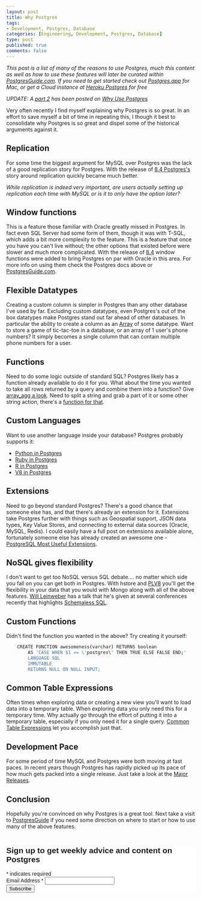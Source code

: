 ```yaml
--- 
layout: post
title: Why Postgres
tags: 
- Development, Postgres, Database
categories: [Engineering, Development, Postgres, Database]
type: post
published: true
comments: false
---
```

	
*This post is a list of many of the reasons to use Postgres, much this content as well as how to use these features will later be curated within [PostgresGuide.com](http://www.postgresguide.com). If you need to get started check out [Postgres.app](http://postgresapp.com) for Mac, or get a Cloud instance at [Heroku Postgres](https://postgres.heroku.com/?utm_source=referral&utm_medium=content&utm_campaign=craigkerstiens) for free*

*UPDATE: A [part 2](/2012/05/07/why-postgres-part-2/) has been posted on [Why Use Postgres](/2012/05/07/why-postgres-part-2/)*

Very often recently I find myself explaining why Postgres is so great. In an effort to save myself a bit of time in repeating this, I though it best to consolidate why Postgres is so great and dispel some of the historical arguments against it. 

## Replication

For some time the biggest argument for MySQL over Postgres was the lack of a good replication story for Postgres. With the release of [8.4 Postgres's](http://www.postgresql.org/docs/8.4/static/high-availability.html) story around replication quickly became much better. 

*While replication is indeed very important, are users actually setting up replication each time with MySQL or is it to only have the option later?*

## Window functions

This is a feature those familiar with Oracle greatly missed in Postgres. In fact even SQL Server had some form of them, though it was with T-SQL, which adds a bit more complexity to the feature. This is a feature that once you have you can't live without; the other options that existed before were slower and much more complicated. With the release of [8.4](http://www.postgresql.org/docs/9.1/static/tutorial-window.html) window functions were added to bring Postgres on par with Oracle in this area. For more info on using them check the Postgres docs above or [PostgresGuide.com](http://postgresguide.com/tips/window.html).

## Flexible Datatypes

Creating a custom column is simpler in Postgres than any other database I've used by far. Excluding custom datatypes, even Postgres's out of the box datatypes make Postgres stand out far ahead of other databases. In particular the ability to create a column as an [Array](http://www.postgresql.org/docs/9.1/static/arrays.html) of some datatype. Want to store a game of tic-tac-toe in a database, or an array of 1 user's phone numbers? It simply becomes a single column that can contain multiple phone numbers for a user. 
<!-- more -->

## Functions

Need to do some logic outside of standard SQL? Postgres likely has a function already available to do it for you. What about the time you wanted to take all rows returned by a query and combine them into a function? Give [array_agg a look](http://www.postgresql.org/docs/9.1/static/functions-aggregate.html). Need to split a string and grab a part of it or some other string action, there's a [function for that](http://www.postgresql.org/docs/9.1/static/functions-string.html). 

## Custom Languages

Want to use another language inside your database? Postgres probably supports it:

* [Python in Postgres](http://www.postgresql.org/docs/9.1/static/plpython.html)
* [Ruby in Postgres](https://github.com/knu/postgresql-plruby)
* [R in Postgres](http://www.joeconway.com/plr/)
* [V8 in Postgres](http://code.google.com/p/plv8js/wiki/PLV8)

## Extensions

Need to go beyond standard Postgres? There's a good chance that someone else has, and that there's already an extension for it. Extensions take Postgres further with things such as Geospatial support, JSON data types, Key Value Stores, and connecting to external data sources (Oracle, MySQL, Redis). I could easily have a full post on extensions available alone, fortunately someone else has already created an awesome one - [PostgreSQL Most Useful Extensions](http://blog.railsware.com/2012/04/23/postgresql-most-useful-extensions/).

## NoSQL gives flexibility

I don't want to get too NoSQL versus SQL debate.... no matter which side you fall on you can get both in Postgres. With hstore and [PLV8](http://code.google.com/p/plv8js/wiki/PLV8) you'll get the flexibility in your data that you would with Mongo along with all of the above features. [Will Leinweber](http://www.twitter.com/leinweber) has a talk that he's given at several conferences recently that highlights [Schemaless SQL](http://ssql-railsconf.herokuapp.com/).

## Custom Functions

Didn't find the function you wanted in the above? Try creating it yourself:

```bash
    CREATE FUNCTION awesomeness(varchar) RETURNS boolean
	    AS 'CASE WHEN $1 == \'postgres\' THEN TRUE ELSE FALSE END;'
	    LANGUAGE SQL
	    IMMUTABLE
	    RETURNS NULL ON NULL INPUT;
```

## Common Table Expressions

Often times when exploring data or creating a new view you'll want to load data into a temporary table. When exploring data you only need this for a temporary time. Why actually go through the effort of putting it into a temporary table, especially if you only need it for a single query. [Common Table Expressions](http://www.postgresql.org/docs/8.4/static/queries-with.html) let you accomplish just that. 

## Development Pace

For some period of time MySQL and Postgres were both moving at fast paces. In recent years though Postgres has rapidly picked up its pace of how much gets packed into a single release. Just take a look at the  [Major Releases](http://en.wikipedia.org/wiki/PostgreSQL#Major_releases). 

## Conclusion

Hopefully you're convinced on why Postgres is a great tool. Next take a visit to [PostgresGuide](http://www.postgresguide.com) if you need some direction on where to start or how to use many of the above features.

<!-- Perfect Audience - why postgres - DO NOT MODIFY -->
<img src="http://ads.perfectaudience.com/seg?add=691030&t=2" width="1" height="1" border="0" />
<!-- End of Audience Pixel -->


<!-- Begin MailChimp Signup Form -->
<link href="//cdn-images.mailchimp.com/embedcode/classic-081711.css" rel="stylesheet" type="text/css">
<style type="text/css">
	#mc_embed_signup{background:#fff; clear:left; font:14px Helvetica,Arial,sans-serif; }
	/* Add your own MailChimp form style overrides in your site stylesheet or in this style block.
	   We recommend moving this block and the preceding CSS link to the HEAD of your HTML file. */
</style>
<div id="mc_embed_signup">
<form action="http://craigkerstiens.us5.list-manage.com/subscribe/post?u=0bb2ad96ec10236507971efdc&amp;id=dacc2c6d9a" method="post" id="mc-embedded-subscribe-form" name="mc-embedded-subscribe-form" class="validate" target="_blank" novalidate>
	<h2>Sign up to get weekly advice and content on Postgres</h2>
<div class="indicates-required"><span class="asterisk">*</span> indicates required</div>
<div class="mc-field-group">
	<label for="mce-EMAIL">Email Address  <span class="asterisk">*</span>
</label>
	<input type="email" value="" name="EMAIL" class="required email" id="mce-EMAIL">
</div>
	<div id="mce-responses" class="clear">
		<div class="response" id="mce-error-response" style="display:none"></div>
		<div class="response" id="mce-success-response" style="display:none"></div>
	</div>    <!-- real people should not fill this in and expect good things - do not remove this or risk form bot signups-->
    <div style="position: absolute; left: -5000px;"><input type="text" name="b_0bb2ad96ec10236507971efdc_dacc2c6d9a" tabindex="-1" value=""></div>
    <div class="clear"><input type="submit" value="Subscribe" name="subscribe" id="mc-embedded-subscribe" class="button"></div>
</form>
</div>
<script type="text/javascript">
var fnames = new Array();var ftypes = new Array();fnames[0]='EMAIL';ftypes[0]='email';
try {
    var jqueryLoaded=jQuery;
    jqueryLoaded=true;
} catch(err) {
    var jqueryLoaded=false;
}
var head= document.getElementsByTagName('head')[0];
if (!jqueryLoaded) {
    var script = document.createElement('script');
    script.type = 'text/javascript';
    script.src = '//ajax.googleapis.com/ajax/libs/jquery/1.4.4/jquery.min.js';
    head.appendChild(script);
    if (script.readyState && script.onload!==null){
        script.onreadystatechange= function () {
              if (this.readyState == 'complete') mce_preload_check();
        }    
    }
}

var err_style = '';
try{
    err_style = mc_custom_error_style;
} catch(e){
    err_style = '#mc_embed_signup input.mce_inline_error{border-color:#6B0505;} #mc_embed_signup div.mce_inline_error{margin: 0 0 1em 0; padding: 5px 10px; background-color:#6B0505; font-weight: bold; z-index: 1; color:#fff;}';
}
var head= document.getElementsByTagName('head')[0];
var style= document.createElement('style');
style.type= 'text/css';
if (style.styleSheet) {
  style.styleSheet.cssText = err_style;
} else {
  style.appendChild(document.createTextNode(err_style));
}
head.appendChild(style);
setTimeout('mce_preload_check();', 250);

var mce_preload_checks = 0;
function mce_preload_check(){
    if (mce_preload_checks>40) return;
    mce_preload_checks++;
    try {
        var jqueryLoaded=jQuery;
    } catch(err) {
        setTimeout('mce_preload_check();', 250);
        return;
    }
    var script = document.createElement('script');
    script.type = 'text/javascript';
    script.src = 'http://downloads.mailchimp.com/js/jquery.form-n-validate.js';
    head.appendChild(script);
    try {
        var validatorLoaded=jQuery("#fake-form").validate({});
    } catch(err) {
        setTimeout('mce_preload_check();', 250);
        return;
    }
    mce_init_form();
}
function mce_init_form(){
    jQuery(document).ready( function($) {
      var options = { errorClass: 'mce_inline_error', errorElement: 'div', onkeyup: function(){}, onfocusout:function(){}, onblur:function(){}  };
      var mce_validator = $("#mc-embedded-subscribe-form").validate(options);
      $("#mc-embedded-subscribe-form").unbind('submit');//remove the validator so we can get into beforeSubmit on the ajaxform, which then calls the validator
      options = { url: 'http://craigkerstiens.us5.list-manage.com/subscribe/post-json?u=0bb2ad96ec10236507971efdc&id=dacc2c6d9a&c=?', type: 'GET', dataType: 'json', contentType: "application/json; charset=utf-8",
                    beforeSubmit: function(){
                        $('#mce_tmp_error_msg').remove();
                        $('.datefield','#mc_embed_signup').each(
                            function(){
                                var txt = 'filled';
                                var fields = new Array();
                                var i = 0;
                                $(':text', this).each(
                                    function(){
                                        fields[i] = this;
                                        i++;
                                    });
                                $(':hidden', this).each(
                                    function(){
                                        var bday = false;
                                        if (fields.length == 2){
                                            bday = true;
                                            fields[2] = {'value':1970};//trick birthdays into having years
                                        }
                                    	if ( fields[0].value=='MM' && fields[1].value=='DD' && (fields[2].value=='YYYY' || (bday && fields[2].value==1970) ) ){
                                    		this.value = '';
									    } else if ( fields[0].value=='' && fields[1].value=='' && (fields[2].value=='' || (bday && fields[2].value==1970) ) ){
                                    		this.value = '';
									    } else {
									        if (/\[day\]/.test(fields[0].name)){
    	                                        this.value = fields[1].value+'/'+fields[0].value+'/'+fields[2].value;									        
									        } else {
    	                                        this.value = fields[0].value+'/'+fields[1].value+'/'+fields[2].value;
	                                        }
	                                    }
                                    });
                            });
                        $('.phonefield-us','#mc_embed_signup').each(
                            function(){
                                var fields = new Array();
                                var i = 0;
                                $(':text', this).each(
                                    function(){
                                        fields[i] = this;
                                        i++;
                                    });
                                $(':hidden', this).each(
                                    function(){
                                        if ( fields[0].value.length != 3 || fields[1].value.length!=3 || fields[2].value.length!=4 ){
                                    		this.value = '';
									    } else {
									        this.value = 'filled';
	                                    }
                                    });
                            });
                        return mce_validator.form();
                    }, 
                    success: mce_success_cb
                };
      $('#mc-embedded-subscribe-form').ajaxForm(options);
      
      
    });
}
function mce_success_cb(resp){
    $('#mce-success-response').hide();
    $('#mce-error-response').hide();
    if (resp.result=="success"){
        $('#mce-'+resp.result+'-response').show();
        $('#mce-'+resp.result+'-response').html(resp.msg);
        $('#mc-embedded-subscribe-form').each(function(){
            this.reset();
    	});
    } else {
        var index = -1;
        var msg;
        try {
            var parts = resp.msg.split(' - ',2);
            if (parts[1]==undefined){
                msg = resp.msg;
            } else {
                i = parseInt(parts[0]);
                if (i.toString() == parts[0]){
                    index = parts[0];
                    msg = parts[1];
                } else {
                    index = -1;
                    msg = resp.msg;
                }
            }
        } catch(e){
            index = -1;
            msg = resp.msg;
        }
        try{
            if (index== -1){
                $('#mce-'+resp.result+'-response').show();
                $('#mce-'+resp.result+'-response').html(msg);            
            } else {
                err_id = 'mce_tmp_error_msg';
                html = '<div id="'+err_id+'" style="'+err_style+'"> '+msg+'</div>';
                
                var input_id = '#mc_embed_signup';
                var f = $(input_id);
                if (ftypes[index]=='address'){
                    input_id = '#mce-'+fnames[index]+'-addr1';
                    f = $(input_id).parent().parent().get(0);
                } else if (ftypes[index]=='date'){
                    input_id = '#mce-'+fnames[index]+'-month';
                    f = $(input_id).parent().parent().get(0);
                } else {
                    input_id = '#mce-'+fnames[index];
                    f = $().parent(input_id).get(0);
                }
                if (f){
                    $(f).append(html);
                    $(input_id).focus();
                } else {
                    $('#mce-'+resp.result+'-response').show();
                    $('#mce-'+resp.result+'-response').html(msg);
                }
            }
        } catch(e){
            $('#mce-'+resp.result+'-response').show();
            $('#mce-'+resp.result+'-response').html(msg);
        }
    }
}

</script>
<!--End mc_embed_signup-->